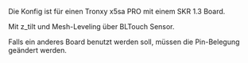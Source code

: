 Die Konfig ist für einen Tronxy x5sa PRO mit einem SKR 1.3 Board.

Mit z_tilt und Mesh-Leveling über BLTouch Sensor.

Falls ein anderes Board benutzt werden soll, müssen die Pin-Belegung geändert werden.
